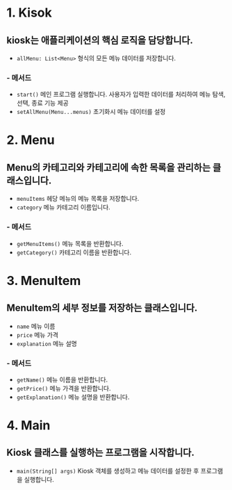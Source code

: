 # 1. Kisok
## kiosk는 애플리케이션의 핵심 로직을 담당합니다.
- `allMenu: List<Menu>` 형식의 모든 메뉴 데이터를 저장합니다.
### - 메서드
  - `start()` 메인 프로그램 실행합니다. 사용자가 입력한 데이터를 처리하여 메뉴 탐색, 선택, 종료 기능 제공
  - `setAllMenu(Menu...menus)` 초기화시 메뉴 데이터를 설정

# 2. Menu
## Menu의 카테고리와 카테고리에 속한 목록을 관리하는 클래스입니다.
- `menuItems` 헤당 메뉴의 메뉴 목록을 저장합니다.
- `category` 메뉴 카테고리 이름입니다.
### - 메서드
- `getMenuItems()` 메뉴 목록을 반환합니다.
- `getCategory()` 카테고리 이름을 반환합니다.

# 3. MenuItem
## MenuItem의 세부 정보를 저장하는 클래스입니다.
- `name` 메뉴 이름
- `price` 메뉴 가격
- `explanation` 메뉴 설명
### - 메서드
- `getName()` 메뉴 이름을 반환합니다.
- `getPrice()` 메뉴 가격을 반환합니다.
- `getExplanation()` 메뉴 설명을 반환합니다.

# 4. Main
## Kiosk 클래스를 실행하는 프로그램을 시작합니다.
- `main(String[] args)` Kiosk 객체를 생성하고 메뉴 데이터를 설정한 후 프로그램을 실행합니다.
